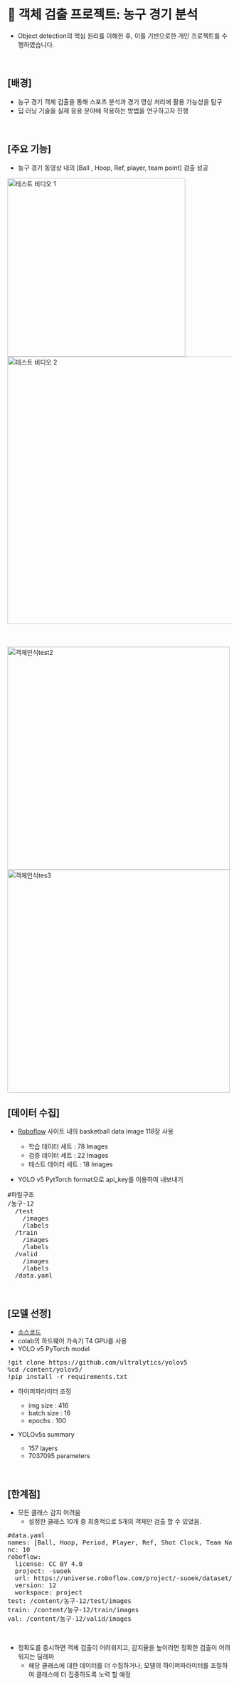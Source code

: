 # 🏀 객체 검출 프로젝트: 농구 경기 분석
- Object detection의 핵심 원리를 이해한 후, 이를 기반으로한 개인 프로젝트를 수행하였습니다.

<Br>


## [배경]
- 농구 경기 객체 검출을 통해 스포츠 분석과 경기 영상 처리에 활용 가능성을 탐구
- 딥 러닝 기술을 실제 응용 분야에 적용하는 방법을 연구하고자 진행

<br>


## [주요 기능]
- 농구 경기 동영상 내의 [Ball , Hoop, Ref, player, team point] 검출 성공
<img width="400" alt="테스트 비디오 1" src="https://github.com/dessertgomjelly/Object_detection_mini_project/assets/127851446/4d9b38e9-6307-44c3-850d-79dfe019b2c1">
<img width="600" alt="테스트 비디오 2" src="https://github.com/dessertgomjelly/Object_detection_mini_project/assets/127851446/a7b6d8e1-d9d7-46ed-80c1-21fa12f59d9e">

<br>
<br>
<br>
<br>


<img width="500" alt="객체인식test2" src="https://github.com/dessertgomjelly/Object_detection_mini_project/assets/127851446/40353988-756b-4d70-b345-b7ecf5ec92ef">

<img width="500" alt="객체인식tes3" src="https://github.com/dessertgomjelly/Object_detection_mini_project/assets/127851446/828b3bd8-66c8-4350-9547-b5d76a8078a6">


<br>

## [데이터 수집]
- [Roboflow](https://roboflow.com/) 사이트 내의 basketball data image 118장 사용
  - 학습 데이터 세트 : 78 Images
  - 검증 데이터 세트 : 22 Images
  - 테스트 데이터 세트 : 18 Images
 
    
- YOLO v5 PytTorch format으로 api_key를 이용하여 내보내기


<pre>
#파일구조
/농구-12
  /test
    /images
    /labels
  /train
    /images
    /labels
  /valid
    /images
    /labels
  /data.yaml
</pre>

<br>


## [모델 선정]
- [소스코드](https://colab.research.google.com/github/dessertgomjelly/Object_detection_mini_project/blob/main/%08%EB%86%8D%EA%B5%AC_%EA%B0%9D%EC%B2%B4_%EC%9D%B8%EC%8B%9D.ipynb)
- colab의 하드웨어 가속기 T4 GPU를 사용
- YOLO v5 PyTorch model

<pre>
!git clone https://github.com/ultralytics/yolov5
%cd /content/yolov5/
!pip install -r requirements.txt
</pre>

- 하이퍼파라미터 조정
  - img size : 416
  - batch size : 16
  - epochs : 100

- YOLOv5s summary
  - 157 layers
  - 7037095 parameters

<br>


## [한계점]
- 모든 클래스 감지 어려움
  - 설정한 클래스 10개 중 최종적으로 5개의 객체만 검출 할 수 있었음.

<pre>
#data.yaml
names: [Ball, Hoop, Period, Player, Ref, Shot Clock, Team Name, Team Points, Time Remaining, player
nc: 10
roboflow:
  license: CC BY 4.0
  project: -suoek
  url: https://universe.roboflow.com/project/-suoek/dataset/12
  version: 12
  workspace: project
test: /content/농구-12/test/images
train: /content/농구-12/train/images
val: /content/농구-12/valid/images
</pre>

<br>

- 정확도를 중시하면 객체 검출이 어려워지고, 감지율을 높이려면 정확한 검출이 어려워지는 딜레마
  - 해당 클래스에 대한 데이터를 더 수집하거나, 모델의 하이퍼파라미터를 조절하여 클래스에 더 집중하도록 노력 할 예정

  
